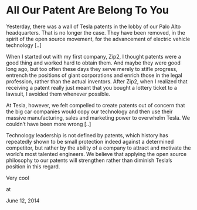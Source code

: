 # All Our Patent Are Belong To You
Yesterday, there was a wall of Tesla patents in the lobby of our Palo Alto headquarters. That is no longer the case. They have been removed, in the spirit of the open source movement, for the advancement of electric vehicle technology [..]

When I started out with my first company, Zip2, I thought patents were a good thing and worked hard to obtain them. And maybe they were good long ago, but too often these days they serve merely to stifle progress, entrench the positions of giant corporations and enrich those in the legal profession, rather than the actual inventors. After Zip2, when I realized that receiving a patent really just meant that you bought a lottery ticket to a lawsuit, I avoided them whenever possible.

At Tesla, however, we felt compelled to create patents out of concern that the big car companies would copy our technology and then use their massive manufacturing, sales and marketing power to overwhelm Tesla. We couldn’t have been more wrong [..]

Technology leadership is not defined by patents, which history has repeatedly shown to be small protection indeed against a determined competitor, but rather by the ability of a company to attract and motivate the world’s most talented engineers. We believe that applying the open source philosophy to our patents will strengthen rather than diminish Tesla’s position in this regard.

Very cool








at

June 12, 2014















